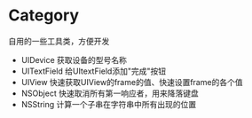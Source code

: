 # Category
自用的一些工具类，方便开发

- UIDevice 获取设备的型号名称
- UITextField 给UItextField添加"完成"按钮
- UIView 快速获取UIView的frame的值、快速设置frame的各个值
- NSObject 快速取消所有第一响应者，用来降落键盘
- NSString 计算一个子串在字符串中所有出现的位置
